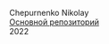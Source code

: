 ---
---
Chepurnenko Nikolay  
[Основной репозиторий](https://gitlab.com/netology_fw/final_task)   
2022
